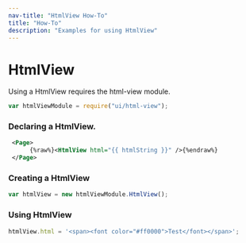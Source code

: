 ```yaml
---
nav-title: "HtmlView How-To"
title: "How-To"
description: "Examples for using HtmlView"
---
```

# HtmlView
Using a HtmlView requires the html-view module.
``` JavaScript
var htmlViewModule = require("ui/html-view");
```
### Declaring a HtmlView.
```XML
 <Page>
      {%raw%}<HtmlView html="{{ htmlString }}" />{%endraw%}
 </Page>
```
### Creating a HtmlView
``` JavaScript
var htmlView = new htmlViewModule.HtmlView();
```
### Using HtmlView
``` JavaScript
htmlView.html = '<span><font color="#ff0000">Test</font></span>';
```
